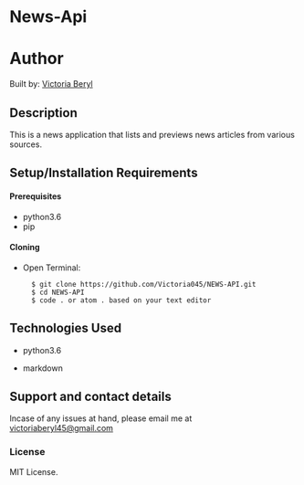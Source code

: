 # News-Api

# Author 
Built by: [Victoria Beryl](https://github.com/Victoria045)

## Description
This is a news application that lists and previews news articles from various sources.

## Setup/Installation Requirements

#### Prerequisites 
* python3.6
* pip

#### Cloning
* Open Terminal:

        $ git clone https://github.com/Victoria045/NEWS-API.git
        $ cd NEWS-API
        $ code . or atom . based on your text editor 

## Technologies Used
* python3.6

* markdown

## Support and contact details
Incase of any issues at hand, please email me at victoriaberyl45@gmail.com

### License
MIT License. 